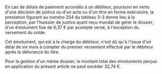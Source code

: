 En cas de délais de paiement accordés à un débiteur, poursuivi en vertu d'une décision de justice ou d'un acte ou d'un titre en forme exécutoire, la prestation figurant au numéro 204 du tableau 3-3 donne lieu à la perception, par l'huissier de justice ayant reçu mandat de gérer le dossier, d'un émolument fixe de 6,37 € par acompte versé, à l'exception du versement du solde.

Cet émolument, qui est à la charge du débiteur, n'est dû qu'à l'issue d'un délai de six mois à compter du premier versement effectué par le débiteur après la délivrance du titre.

Pour la gestion d'un même dossier, le montant total des émoluments perçus en application du présent article ne peut excéder 32,74 €.
